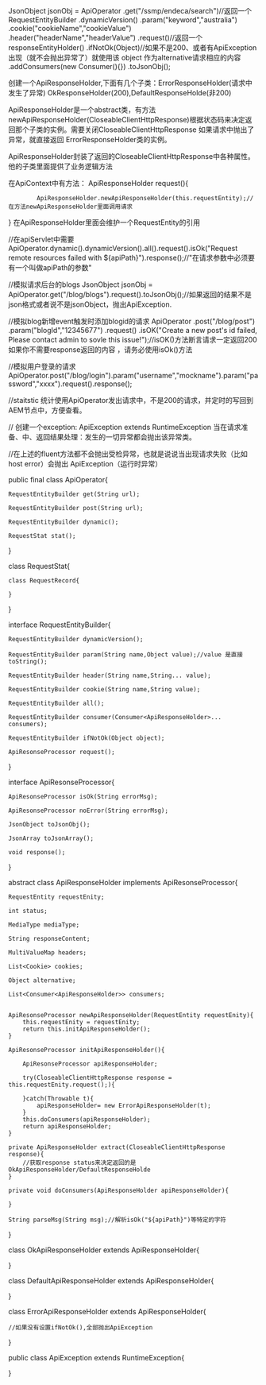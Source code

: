 JsonObject jsonObj = ApiOperator 
						.get("/ssmp/endeca/search")//返回一个RequestEntityBuilder
						.dynamicVersion()
						.param("keyword","australia")
						.cookie("cookieName","cookieValue")
						.header("headerName","headerValue")	
						.request()//返回一个responseEntityHolder()
						.ifNotOk(Object)//如果不是200、或者有ApiException出现（就不会抛出异常了）就使用该 object 作为alternative请求相应的内容
						.addConsumers(new Consumer(){})
						.toJsonObj();

创建一个ApiResponseHolder,下面有几个子类：ErrorResponseHolder(请求中发生了异常) OkResponseHolder(200),DefaultResponseHolde(非200)

ApiResponseHolder是一个abstract类，有方法 newApiResponseHolder(CloseableClientHttpResponse)根据状态码来决定返回那个子类的实例。需要关闭CloseableClientHttpResponse
如果请求中抛出了异常，就直接返回 ErrorResponseHolder类的实例。

ApiResponseHolder封装了返回的CloseableClientHttpResponse中各种属性。他的子类里面提供了业务逻辑方法

在ApiContext中有方法： ApiResponseHolder request(){
	
			ApiResponseHolder.newApiResponseHolder(this.requestEntity);//在方法newApiResponseHolder里面调用请求
			
}
在ApiResponseHolder里面会维护一个RequestEntity的引用


//在apiServlet中需要
ApiOperator.dynamic().dynamicVersion().all().request().isOk("Request remote resources failed with ${apiPath}").response();//"在请求参数中必须要有一个叫做apiPath的参数"

//模拟请求后台的blogs
JsonObject jsonObj = ApiOperator.get("/blog/blogs").request().toJsonObj();//如果返回的结果不是json格式或者说不是jsonObject，抛出ApiException.

//模拟blog新增event触发时添加blogid的请求
ApiOperator
.post("/blog/post")
.param("blogId","12345677")
.request()
.isOK("Create a new post's id failed, Please contact admin to sovle this issue!");//isOK()方法断言请求一定返回200 如果你不需要response返回的内容 ，请务必使用isOk()方法

//模拟用户登录的请求
ApiOperator.post("/blog/login").param("username","mockname").param("password","xxxx").request().response();

//staitstic 统计使用ApiOperator发出请求中，不是200的请求，并定时的写回到AEM节点中，方便查看。

// 创建一个exception: ApiException extends RuntimeException 当在请求准备、中、返回结果处理：发生的一切异常都会抛出该异常类。


//在上述的fluent方法都不会抛出受检异常，也就是说说当出现请求失败（比如 host error）会抛出 ApiException（运行时异常）


public final class ApiOperator{

	RequestEntityBuilder get(String url);

	RequestEntityBuilder post(String url);

	RequestEntityBuilder dynamic();

	RequestStat stat();

}

class RequestStat{

	class RequestRecord{

	}
}

interface RequestEntityBuilder{

	RequestEntityBuilder dynamicVersion();

	RequestEntityBuilder param(String name,Object value);//value 是直接toString();

	RequestEntityBuilder header(String name,String... value);

	RequestEntityBuilder cookie(String name,String value);

	RequestEntityBuilder all();

	RequestEntityBuilder consumer(Consumer<ApiResponseHolder>... consumers);

	RequestEntityBuilder ifNotOk(Object object);

	ApiResonseProcessor request();

}

interface ApiResonseProcessor{

	ApiResonseProcessor isOk(String errorMsg);
	
	ApiResonseProcessor noError(String errorMsg);

	JsonObject toJsonObj();

	JsonArray toJsonArray();

	void response();

}

abstract class ApiResponseHolder implements ApiResonseProcessor{

	RequestEntity requestEnity;

	int status;

	MediaType mediaType;

	String responseContent;

	MultiValueMap headers;

	List<Cookie> cookies;

	Object alternative;

	List<Consumer<ApiResponseHolder>> consumers;


	ApiResonseProcessor newApiResponseHolder(RequestEntity requestEnity){
		this.requestEnity = requestEnity;
		return this.initApiResponseHolder();
	}

	ApiResonseProcessor initApiResponseHolder(){

		ApiResonseProcessor apiResponseHolder;

		try(CloseableClientHttpResponse response = this.requestEnity.request();){

		}catch(Throwable t){
			apiResponseHolder= new ErrorApiResponseHolder(t);
		}
		this.doConsumers(apiResponseHolder);
		return apiResponseHolder;
	}

	private ApiResponseHolder extract(CloseableClientHttpResponse response){
		//获取response status来决定返回的是OkApiResponseHolder/DefaultResponseHolde
	}

	private void doConsumers(ApiResponseHolder apiResponseHolder){

	}

	String parseMsg(String msg);//解析isOk("${apiPath}")等特定的字符


}

class OkApiResponseHolder extends ApiResponseHolder{


}

class DefaultApiResponseHolder extends ApiResponseHolder{


}


class ErrorApiResponseHolder extends ApiResponseHolder{

	//如果没有设置ifNotOk(),全部抛出ApiException

}

public class ApiException extends RuntimeException{

}
